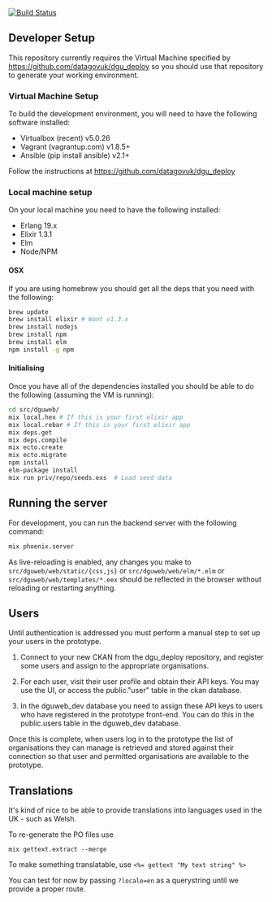 [![Build Status](https://semaphoreci.com/api/v1/ross/dgu2/branches/master/badge.svg)](https://semaphoreci.com/ross/dgu2)

## Developer Setup

This repository currently requires the Virtual Machine specified by https://github.com/datagovuk/dgu_deploy
so you should use that repository to generate your working environment.


### Virtual Machine Setup

To build the development environment, you will need to have the following
software installed:

* Virtualbox (recent) v5.0.26
* Vagrant (vagrantup.com) v1.8.5+
* Ansible (pip install ansible) v2.1+

Follow the instructions at https://github.com/datagovuk/dgu_deploy


### Local machine setup

On your local machine you need to have the following installed:

* Erlang 19.x
* Elixir 1.3.1
* Elm
* Node/NPM

#### OSX

If you are using homebrew you should get all the deps that you need with the following:

```bash
brew update
brew install elixir # Want v1.3.x
brew install nodejs
brew install npm
brew install elm
npm install -g npm
```

#### Initialising

Once you have all of the dependencies installed you should be able to do the following (assuming the VM is running):

```bash
cd src/dguweb/
mix local.hex # If this is your first elixir app
mix local.rebar # If this is your first elixir app
mix deps.get
mix deps.compile
mix ecto.create
mix ecto.migrate
npm install
elm-package install
mix run priv/repo/seeds.exs  # Load seed data
```

## Running the server

For development, you can run the backend server with the following command:

```bash
mix phoenix.server
```

As live-reloading is enabled, any changes you make to ```src/dguweb/web/static/{css,js}``` or ```src/dguweb/web/elm/*.elm``` or ```src/dguweb/web/templates/*.eex``` should be reflected in the browser without reloading or restarting anything.

## Users

Until authentication is addressed you must perform a manual step to set up your users in the prototype.

1. Connect to your new CKAN from the dgu_deploy repository, and register some users and assign to the appropriate organisations.

2. For each user, visit their user profile and obtain their API keys. You may use the UI, or access the public."user" table in the ckan database.

3. In the dguweb_dev database you need to assign these API keys to users who have registered in the prototype front-end. You can do this in the public.users table in the dguweb_dev database.

Once this is complete, when users log in to the prototype the list of organisations they can manage is retrieved and stored against their connection so that user and permitted organisations are available to the prototype.


## Translations

It's kind of nice to be able to provide translations into languages used in the UK - such as Welsh.

To re-generate the PO files use 

```
mix gettext.extract --merge
```

To make something translatable, use ```<%= gettext "My text string" %>```

You can test for now by passing ```?locale=en``` as a querystring until we provide a proper route.

